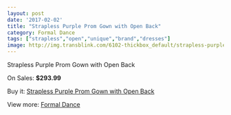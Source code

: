 ```yaml
---
layout: post
date: '2017-02-02'
title: "Strapless Purple Prom Gown with Open Back"
category: Formal Dance
tags: ["strapless","open","unique","brand","dresses"]
image: http://img.transblink.com/6102-thickbox_default/strapless-purple-prom-gown-with-open-back.jpg
---
```

Strapless Purple Prom Gown with Open Back

On Sales: **$293.99**
<a href="https://www.transblink.com/en/formal-dance/1977-strapless-purple-prom-gown-with-open-back.html"><amp-img layout="responsive" width="600" height="600" src="//img.transblink.com/6102-thickbox_default/strapless-purple-prom-gown-with-open-back.jpg" alt="Strapless Purple Prom Gown with Open Back 0" /></a>
<a href="https://www.transblink.com/en/formal-dance/1977-strapless-purple-prom-gown-with-open-back.html"><amp-img layout="responsive" width="600" height="600" src="//img.transblink.com/6103-thickbox_default/strapless-purple-prom-gown-with-open-back.jpg" alt="Strapless Purple Prom Gown with Open Back 1" /></a>

Buy it: [Strapless Purple Prom Gown with Open Back](https://www.transblink.com/en/formal-dance/1977-strapless-purple-prom-gown-with-open-back.html "Strapless Purple Prom Gown with Open Back")

View more: [Formal Dance](https://www.transblink.com/en/6-formal-dance "Formal Dance")